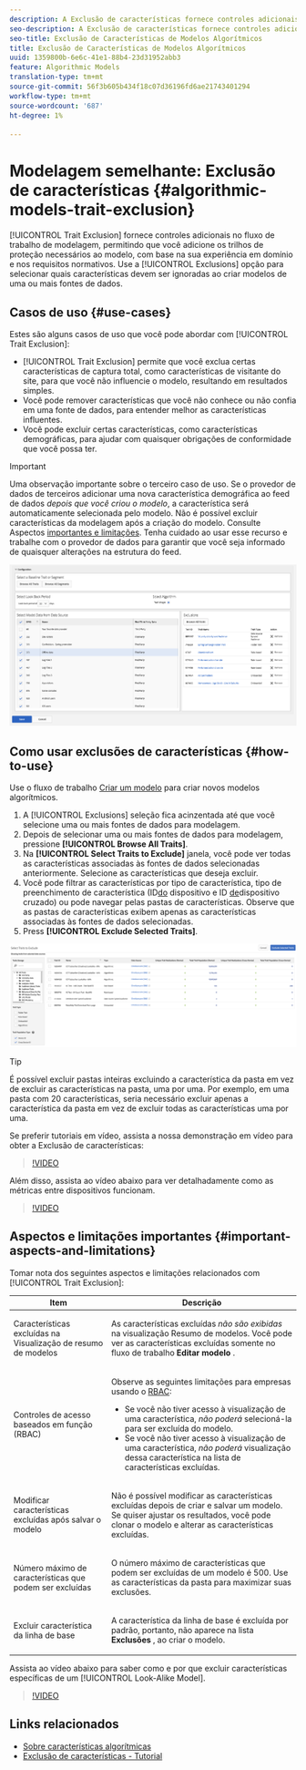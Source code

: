 ```yaml
---
description: A Exclusão de características fornece controles adicionais no fluxo de trabalho de modelagem, permitindo que você adicione os trilhos de proteção necessários ao modelo, com base na sua experiência em domínio e nos requisitos normativos. Use a opção Exclusões para selecionar quais características devem ser ignoradas ao criar modelos de uma ou mais fontes de dados.
seo-description: A Exclusão de características fornece controles adicionais no fluxo de trabalho de modelagem, permitindo que você adicione os trilhos de proteção necessários ao modelo, com base na sua experiência em domínio e nos requisitos normativos. Use a opção Exclusões para selecionar quais características devem ser ignoradas ao criar modelos de uma ou mais fontes de dados.
seo-title: Exclusão de Características de Modelos Algorítmicos
title: Exclusão de Características de Modelos Algorítmicos
uuid: 1359800b-6e6c-41e1-88b4-23d31952abb3
feature: Algorithmic Models
translation-type: tm+mt
source-git-commit: 56f3b605b434f18c07d36196fd6ae21743401294
workflow-type: tm+mt
source-wordcount: '687'
ht-degree: 1%

---
```



# Modelagem semelhante: Exclusão de características {#algorithmic-models-trait-exclusion}

[!UICONTROL Trait Exclusion] fornece controles adicionais no fluxo de trabalho de modelagem, permitindo que você adicione os trilhos de proteção necessários ao modelo, com base na sua experiência em domínio e nos requisitos normativos. Use a [!UICONTROL Exclusions] opção para selecionar quais características devem ser ignoradas ao criar modelos de uma ou mais fontes de dados.

## Casos de uso {#use-cases}

Estes são alguns casos de uso que você pode abordar com [!UICONTROL Trait Exclusion]:

* [!UICONTROL Trait Exclusion] permite que você exclua certas características de captura total, como características de visitante do site, para que você não influencie o modelo, resultando em resultados simples.
* Você pode remover características que você não conhece ou não confia em uma fonte de dados, para entender melhor as características influentes.
* Você pode excluir certas características, como características demográficas, para ajudar com quaisquer obrigações de conformidade que você possa ter.

>[!IMPORTANT]
>
>Uma observação importante sobre o terceiro caso de uso. Se o provedor de dados de terceiros adicionar uma nova característica demográfica ao feed de dados *depois que você criou o modelo*, a característica será automaticamente selecionada pelo modelo. Não é possível excluir características da modelagem após a criação do modelo. Consulte Aspectos [importantes e limitações](../../features/algorithmic-models/trait-exclusion-algo-models.md#important-aspects-and-limitations). Tenha cuidado ao usar esse recurso e trabalhe com o provedor de dados para garantir que você seja informado de quaisquer alterações na estrutura do feed.

![](assets/lam_exclude_traits.png)

## Como usar exclusões de características {#how-to-use}

Use o fluxo de trabalho [Criar um modelo](../../features/algorithmic-models/create-model.md#build-model) para criar novos modelos algorítmicos.

1. A [!UICONTROL Exclusions] seleção fica acinzentada até que você selecione uma ou mais fontes de dados para modelagem.
2. Depois de selecionar uma ou mais fontes de dados para modelagem, pressione **[!UICONTROL Browse All Traits]**.
3. Na **[!UICONTROL Select Traits to Exclude]** janela, você pode ver todas as características associadas às fontes de dados selecionadas anteriormente. Selecione as características que deseja excluir.
4. Você pode filtrar as características por tipo de característica, tipo de preenchimento de característica (ID[do](../../reference/ids-in-aam.md) dispositivo e ID [de](../../reference/ids-in-aam.md)dispositivo cruzado) ou pode navegar pelas pastas de características. Observe que as pastas de características exibem apenas as características associadas às fontes de dados selecionadas.
5. Press **[!UICONTROL Exclude Selected Traits]**.

![exclusões de características](assets/trait-exclusions-browse-traits.png)

>[!TIP]
>
>É possível excluir pastas inteiras excluindo a característica da pasta em vez de excluir as características na pasta, uma por uma. Por exemplo, em uma pasta com 20 características, seria necessário excluir apenas a característica da pasta em vez de excluir todas as características uma por uma.

Se preferir tutoriais em vídeo, assista a nossa demonstração em vídeo para obter a Exclusão de características:

>[!VIDEO](https://video.tv.adobe.com/v/25569/?quality=12)

Além disso, assista ao vídeo abaixo para ver detalhadamente como as métricas entre dispositivos funcionam.

>[!VIDEO](https://video.tv.adobe.com/v/33445/?quality=12)

## Aspectos e limitações importantes {#important-aspects-and-limitations}

Tomar nota dos seguintes aspectos e limitações relacionados com [!UICONTROL Trait Exclusion]:

<table id="table_BA5C3545BC9E4717BD567B00C803AA53"> 
 <thead> 
  <tr> 
   <th colname="col1" class="entry"> Item </th> 
   <th colname="col2" class="entry"> Descrição </th>
  </tr> 
 </thead>
 <tbody> 
  <tr> 
   <td colname="col1"> <p>Características excluídas na Visualização de resumo de modelos </p> </td>
   <td colname="col2"> <p>As características excluídas <i>não são exibidas</i> na visualização Resumo de modelos. Você pode ver as características excluídas somente no fluxo de trabalho <b><span class="uicontrol"> Editar modelo</span></b> . </p> </td>
  </tr> 
  <tr> 
   <td colname="col1"> <p>Controles de acesso baseados em função (RBAC) </p> </td>
   <td colname="col2"> <p>Observe as seguintes limitações para empresas usando o <a href="../../features/administration/administration-overview.md#administration"> RBAC</a>: </p> <p>
     <ul id="ul_38A4056C235B428C822EA4A353893786"> 
      <li id="li_2624FB35581F4807B8530910D63FFDBF">Se você não tiver acesso à visualização de uma característica, <i>não poderá</i> selecioná-la para ser excluída do modelo. </li>
      <li id="li_3FD7A12AAAA8462EA84A760C05F20379">Se você não tiver acesso à visualização de uma característica, <i>não poderá</i> visualização dessa característica na lista de características excluídas. </li>
     </ul> </p> </td>
  </tr> 
  <tr> 
   <td colname="col1"> <p>Modificar características excluídas após salvar o modelo </p> </td>
   <td colname="col2"> <p>Não é possível modificar as características excluídas depois de criar e salvar um modelo. Se quiser ajustar os resultados, você pode clonar o modelo e alterar as características excluídas. </p> </td>
  </tr> 
  <tr> 
   <td colname="col1"> <p>Número máximo de características que podem ser excluídas </p> </td>
   <td colname="col2"> <p>O número máximo de características que podem ser excluídas de um modelo é 500. Use as características da pasta para maximizar suas exclusões. </p> </td>
  </tr> 
  <tr> 
   <td colname="col1"> <p>Excluir característica da linha de base </p> </td>
   <td colname="col2"> <p>A característica da linha de base é excluída por padrão, portanto, não aparece na lista <b><span class="uicontrol"> Exclusões</span></b> , ao criar o modelo. </p> </td>
  </tr>
 </tbody>
</table>

Assista ao vídeo abaixo para saber como e por que excluir características específicas de um [!UICONTROL Look-Alike Model].

>[!VIDEO](https://video.tv.adobe.com/v/25569/)

## Links relacionados

* [Sobre características algorítmicas](/help/using/features/algorithmic-models/understanding-models.md)
* [Exclusão de características - Tutorial](https://helpx.adobe.com/audience-manager/kt/using/excluding-traits-look-alike-model-feature-video-use.html)